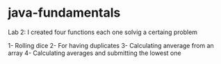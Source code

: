 # java-fundamentals

Lab 2:
I created four functions each one solvig a certaing problem

1- Rolling dice
2- For having duplicates
3- Calculating anverage from an array
4- Calculating averages and submitting the lowest one
